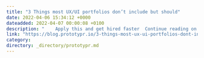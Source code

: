 ```yaml
---
title: "3 Things most UX/UI portfolios don’t include but should"
date: 2022-04-06 15:34:12 +0000
dateadded: 2022-04-07 00:00:08 +0100
description: "    Apply this and get hired faster  Continue reading on Prototypr »  "
link: "https://blog.prototypr.io/3-things-most-ux-ui-portfolios-dont-include-but-should-7b8179e51c1?source=rss----eb297ea1161a---4"
category:
directory: _directory/prototypr.md
---
```

